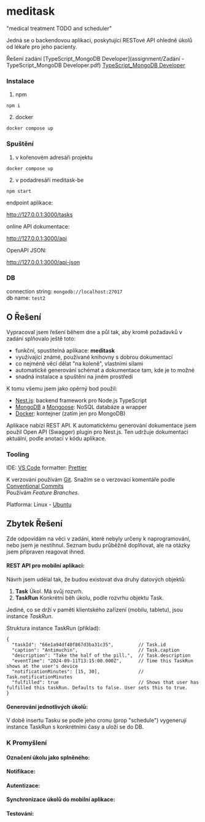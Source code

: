 # meditask

"medical treatment TODO and scheduler"

Jedná se o backendovou aplikaci, poskytující RESTové API ohledně úkolů od lékaře pro jeho pacienty.

Řešení zadání [TypeScript_MongoDB Developer](assignment/Zadání - TypeScript_MongoDB Developer.pdf)
[TypeScript_MongoDB Developer](assignment/Zadání_TypeScript_MongoDB_Developer.pdf)

### Instalace

1. npm

```
npm i
```

2. docker

```
docker compose up
```

### Spuštění

1. v kořenovém adresáři projektu

```
docker compose up
```

2. v podadresáři meditask-be

```
npm start
```

endpoint aplikace:

http://127.0.0.1:3000/tasks

online API dokumentace:

http://127.0.0.1:3000/api

OpenAPI JSON:

http://127.0.0.1:3000/api-json

### DB

connection string: `mongodb://localhost:27017`  
db name: `test2`

## O Řešení

Vypracoval jsem řešení během dne a půl tak, aby kromě požadavků v zadání splňovalo ještě toto:

- funkční, spustitelná aplikace: **meditask**
- využívající známé, používané knihovny s dobrou dokumentací
- co nejméně věcí dělat "na koleně", vlastními silami
- automatické generování schémat a dokumentace tam, kde je to možné
- snadná instalace a spuštění na jiném prostředí

K tomu všemu jsem jako opěrný bod použil:

- [Nest.js](https://nestjs.com/): backend framework pro Node.js TypeScript
- [MongoDB](https://www.mongodb.com/) a [Mongoose](https://mongoosejs.com/docker): NoSQL databáze a wrapper
- [Docker](https://www.docker.com/): kontejner (zatím jen pro MongoDB)

Aplikace nabízí REST API. K automatickému generování dokumentace jsem použil Open API (Swagger) plugin pro Nest.js. Ten udržuje dokumentaci aktuální, podle anotací v kódu aplikace.

### Tooling

IDE: [VS Code](https://code.visualstudio.com/)
formatter: [Prettier](https://prettier.io/)

K verzování používám [Git](https://git-scm.com/). Snažím se o verzovací komentáře podle [Conventional Commits](https://www.conventionalcommits.org)  
Používám _Feature Branches_.

Platforma: Linux - [Ubuntu](https://ubuntu.com/)

## Zbytek Řešení

Zde odpovídám na věci v zadání, které nebyly určeny k naprogramování, nebo jsem je nestihnul. Seznam budu průběžně doplňovat, ale na otázky jsem připraven reagovat ihned.

#### REST API pro mobilní aplikaci:

Návrh jsem udělal tak, že budou existovat dva druhy datových objektů:

1. **Task** Úkol. Má svůj rozvrh.
2. **TaskRun** Konkrétní běh úkolu, podle rozvrhu objektu Task.

Jediné, co se drží v paměti klientského zařízení (mobilu, tabletu), jsou instance _TaskRun_.

Struktura instance TaskRun (příklad):
```json5
{
  "taskId": "66e1a94df40f867d3ba31c35",         // Task.id
  "caption": "Antimuchin",                      // Task.caption
  "description": "Take the half of the pill.",  // Task.description
  "eventTime": "2024-09-11T13:15:00.000Z",      // Time this TaskRun shows at the user's device
  "notificationMinutes": [15, 30],              // Task.notificationMinutes
  "fulfilled": true                             // Shows that user has fulfilled this taskRun. Defaults to false. User sets this to true.
}
```

#### Generování jednotlivých úkolů:

V době insertu Tasku se podle jeho cronu (prop "schedule") vygenerují instance TaskRun s konkrétními časy a uloží se do DB.

### K Promyšlení

#### Označení úkolu jako splněného:

#### Notifikace:

#### Autentizace:

#### Synchronizace úkolů do mobilní aplikace:

#### Testování:
